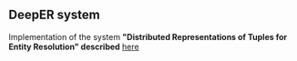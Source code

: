 ## DeepER system
Implementation of the system **"Distributed Representations of Tuples for Entity Resolution" described** [here](https://arxiv.org/pdf/1710.00597.pdf)